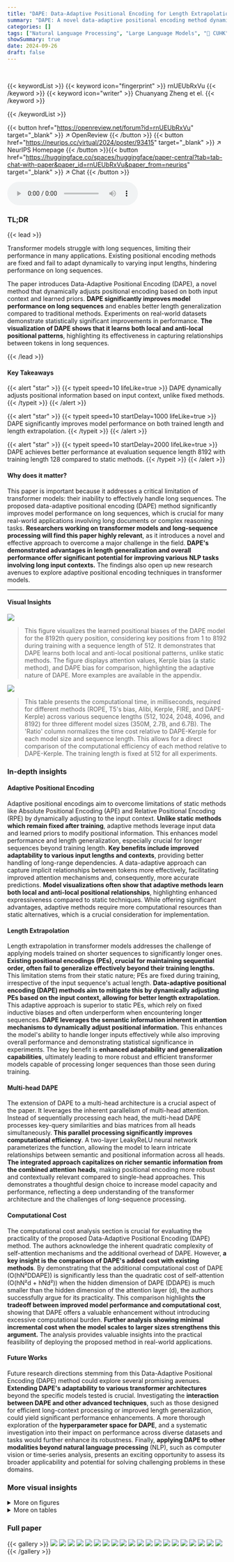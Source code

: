 ```yaml
---
title: "DAPE: Data-Adaptive Positional Encoding for Length Extrapolation"
summary: "DAPE: A novel data-adaptive positional encoding method dynamically adjusts positional information based on input context, improving transformer performance and length generalization."
categories: []
tags: ["Natural Language Processing", "Large Language Models", "🏢 CUHK",]
showSummary: true
date: 2024-09-26
draft: false
---
```


<br>

{{< keywordList >}}
{{< keyword icon="fingerprint" >}} rnUEUbRxVu {{< /keyword >}}
{{< keyword icon="writer" >}} Chuanyang Zheng et el. {{< /keyword >}}
 
{{< /keywordList >}}

{{< button href="https://openreview.net/forum?id=rnUEUbRxVu" target="_blank" >}}
↗ OpenReview
{{< /button >}}
{{< button href="https://neurips.cc/virtual/2024/poster/93415" target="_blank" >}}
↗ NeurIPS Homepage
{{< /button >}}{{< button href="https://huggingface.co/spaces/huggingface/paper-central?tab=tab-chat-with-paper&paper_id=rnUEUbRxVu&paper_from=neurips" target="_blank" >}}
↗ Chat
{{< /button >}}



<audio controls>
    <source src="https://ai-paper-reviewer.com/rnUEUbRxVu/podcast.wav" type="audio/wav">
    Your browser does not support the audio element.
</audio>


### TL;DR


{{< lead >}}

Transformer models struggle with long sequences, limiting their performance in many applications.  Existing positional encoding methods are fixed and fail to adapt dynamically to varying input lengths, hindering performance on long sequences. 

The paper introduces Data-Adaptive Positional Encoding (DAPE), a novel method that dynamically adjusts positional encoding based on both input context and learned priors. **DAPE significantly improves model performance on long sequences** and enables better length generalization compared to traditional methods. Experiments on real-world datasets demonstrate statistically significant improvements in performance. **The visualization of DAPE shows that it learns both local and anti-local positional patterns**, highlighting its effectiveness in capturing relationships between tokens in long sequences.

{{< /lead >}}


#### Key Takeaways

{{< alert "star" >}}
{{< typeit speed=10 lifeLike=true >}} DAPE dynamically adjusts positional information based on input context, unlike fixed methods. {{< /typeit >}}
{{< /alert >}}

{{< alert "star" >}}
{{< typeit speed=10 startDelay=1000 lifeLike=true >}} DAPE significantly improves model performance on both trained length and length extrapolation. {{< /typeit >}}
{{< /alert >}}

{{< alert "star" >}}
{{< typeit speed=10 startDelay=2000 lifeLike=true >}} DAPE achieves better performance at evaluation sequence length 8192 with training length 128 compared to static methods. {{< /typeit >}}
{{< /alert >}}

#### Why does it matter?
This paper is important because it addresses a critical limitation of transformer models: their inability to effectively handle long sequences. The proposed data-adaptive positional encoding (DAPE) method significantly improves model performance on long sequences, which is crucial for many real-world applications involving long documents or complex reasoning tasks.  **Researchers working on transformer models and long-sequence processing will find this paper highly relevant**, as it introduces a novel and effective approach to overcome a major challenge in the field.  **DAPE's demonstrated advantages in length generalization and overall performance offer significant potential for improving various NLP tasks involving long input contexts.** The findings also open up new research avenues to explore adaptive positional encoding techniques in transformer models.

------
#### Visual Insights



![](https://ai-paper-reviewer.com/rnUEUbRxVu/figures_1_1.jpg)

> This figure visualizes the learned positional biases of the DAPE model for the 8192th query position, considering key positions from 1 to 8192 during training with a sequence length of 512.  It demonstrates that DAPE learns both local and anti-local positional patterns, unlike static methods. The figure displays attention values, Kerple bias (a static method), and DAPE bias for comparison, highlighting the adaptive nature of DAPE.  More examples are available in the appendix.





![](https://ai-paper-reviewer.com/rnUEUbRxVu/tables_7_1.jpg)

> This table presents the computational time, in milliseconds, required for different methods (ROPE, T5's bias, Alibi, Kerple, FIRE, and DAPE-Kerple) across various sequence lengths (512, 1024, 2048, 4096, and 8192) for three different model sizes (350M, 2.7B, and 6.7B).  The 'Ratio' column normalizes the time cost relative to DAPE-Kerple for each model size and sequence length.  This allows for a direct comparison of the computational efficiency of each method relative to DAPE-Kerple. The training length is fixed at 512 for all experiments.





### In-depth insights


#### Adaptive Positional Encoding
Adaptive positional encodings aim to overcome limitations of static methods like Absolute Positional Encoding (APE) and Relative Positional Encoding (RPE) by dynamically adjusting to the input context. **Unlike static methods which remain fixed after training**, adaptive methods leverage input data and learned priors to modify positional information.  This enhances model performance and length generalization, especially crucial for longer sequences beyond training length.  **Key benefits include improved adaptability to various input lengths and contexts**, providing better handling of long-range dependencies.  A data-adaptive approach can capture implicit relationships between tokens more effectively, facilitating improved attention mechanisms and, consequently, more accurate predictions. **Model visualizations often show that adaptive methods learn both local and anti-local positional relationships**, highlighting enhanced expressiveness compared to static techniques. While offering significant advantages, adaptive methods require more computational resources than static alternatives, which is a crucial consideration for implementation.

#### Length Extrapolation
Length extrapolation in transformer models addresses the challenge of applying models trained on shorter sequences to significantly longer ones.  **Existing positional encodings (PEs), crucial for maintaining sequential order, often fail to generalize effectively beyond their training lengths.** This limitation stems from their static nature; PEs are fixed during training, irrespective of the input sequence's actual length.  **Data-adaptive positional encoding (DAPE) methods aim to mitigate this by dynamically adjusting PEs based on the input context, allowing for better length extrapolation.**  This adaptive approach is superior to static PEs, which rely on fixed inductive biases and often underperform when encountering longer sequences.  **DAPE leverages the semantic information inherent in attention mechanisms to dynamically adjust positional information.** This enhances the model's ability to handle longer inputs effectively while also improving overall performance and demonstrating statistical significance in experiments.  The key benefit is **enhanced adaptability and generalization capabilities**, ultimately leading to more robust and efficient transformer models capable of processing longer sequences than those seen during training.

#### Multi-head DAPE
The extension of DAPE to a multi-head architecture is a crucial aspect of the paper.  It leverages the inherent parallelism of multi-head attention. Instead of sequentially processing each head, the multi-head DAPE processes key-query similarities and bias matrices from all heads simultaneously. **This parallel processing significantly improves computational efficiency**.  A two-layer LeakyReLU neural network parameterizes the function, allowing the model to learn intricate relationships between semantic and positional information across all heads. **The integrated approach capitalizes on richer semantic information from the combined attention heads**, making positional encoding more robust and contextually relevant compared to single-head approaches.  This demonstrates a thoughtful design choice to increase model capacity and performance, reflecting a deep understanding of the transformer architecture and the challenges of long-sequence processing.

#### Computational Cost
The computational cost analysis section is crucial for evaluating the practicality of the proposed Data-Adaptive Positional Encoding (DAPE) method.  The authors acknowledge the inherent quadratic complexity of self-attention mechanisms and the additional overhead of DAPE. However, **a key insight is the comparison of DAPE's added cost with existing methods**. By demonstrating that the additional computational cost of DAPE (O(hN²DDAPE)) is significantly less than the quadratic cost of self-attention (O(hN²d + hNd²)) when the hidden dimension of DAPE (DDAPE) is much smaller than the hidden dimension of the attention layer (d), the authors successfully argue for its practicality.  This comparison highlights **the tradeoff between improved model performance and computational cost**, showing that DAPE offers a valuable enhancement without introducing excessive computational burden. **Further analysis showing minimal incremental cost when the model scales to larger sizes strengthens this argument.** The analysis provides valuable insights into the practical feasibility of deploying the proposed method in real-world applications.

#### Future Works
Future research directions stemming from this Data-Adaptive Positional Encoding (DAPE) method could explore several promising avenues.  **Extending DAPE's adaptability to various transformer architectures** beyond the specific models tested is crucial.  Investigating the **interaction between DAPE and other advanced techniques**, such as those designed for efficient long-context processing or improved length generalization, could yield significant performance enhancements.  A more thorough exploration of the **hyperparameter space for DAPE**, and a systematic investigation into their impact on performance across diverse datasets and tasks would further enhance its robustness.  Finally, **applying DAPE to other modalities beyond natural language processing** (NLP), such as computer vision or time-series analysis, presents an exciting opportunity to assess its broader applicability and potential for solving challenging problems in these domains.


### More visual insights

<details>
<summary>More on figures
</summary>


![](https://ai-paper-reviewer.com/rnUEUbRxVu/figures_5_1.jpg)

> This figure compares the performance of DAPE against several baselines (NoPE, ROPE, YaRN, Randomized ROPE, T5's bias, Alibi, Kerple, FIRE) across different training lengths (128 and 512) on two datasets (Arxiv and Books3).  The x-axis represents the validation sequence length, while the y-axis shows the validation perplexity.  The figure demonstrates that DAPE consistently outperforms the baselines, particularly at longer validation sequence lengths.


![](https://ai-paper-reviewer.com/rnUEUbRxVu/figures_5_2.jpg)

> This figure compares the performance of DAPE against various baselines (ROPE, YaRN, Randomized ROPE, T5's bias, Alibi, Kerple, FIRE) across different validation sequence lengths (128, 256, 512, 1024, 2048, 4096, 8192) for two datasets: Arxiv and Books3.  The training lengths used are 128 and 512. The results are shown as validation perplexity scores.  It visually demonstrates the consistent superior performance of DAPE, particularly DAPE-Kerple, especially in scenarios where the evaluation length exceeds the training length (extrapolation).


![](https://ai-paper-reviewer.com/rnUEUbRxVu/figures_6_1.jpg)

> This figure shows how the performance of the 350M model varies with different training lengths (128 and 512) on the Arxiv dataset, as the validation sequence length increases.  It compares the perplexity scores of various positional encoding methods. This visualization helps understand the impact of model size on the length generalization capability of different positional encoding methods.


![](https://ai-paper-reviewer.com/rnUEUbRxVu/figures_7_1.jpg)

> This figure compares the performance of different DAPE variants (Add_Residual, Concat, Concat_Residual) against the baseline (Kerple) method on two different training lengths (128 and 512).  It shows the validation perplexity for each method across varying sequence lengths (from 128 to 8192). The results highlight the performance differences between the DAPE variants, illustrating the impact of residual connections and concatenation strategies on the overall model performance.


![](https://ai-paper-reviewer.com/rnUEUbRxVu/figures_17_1.jpg)

> This figure shows the impact of the hidden dimension (D<sub>DAPE</sub>) in the data-adaptive positional encoding (DAPE) model on the Arxiv dataset.  Two training lengths (128 and 512) are shown. The perplexity, a measure of model performance, is plotted against different validation sequence lengths. Multiple lines representing different D<sub>DAPE</sub> values are compared to a baseline (Alibi) to show how the hidden dimension affects the model's ability to generalize to longer sequences.


![](https://ai-paper-reviewer.com/rnUEUbRxVu/figures_20_1.jpg)

> This figure visualizes the learned positional biases of the DAPE model for the 8192th query position.  It shows how DAPE (Data-Adaptive Positional Encoding) dynamically adjusts its positional bias based on the input context and learned priors.  The figure highlights that DAPE learns both local and anti-local positional patterns, unlike static methods.  Three components are shown for comparison: the attention values, Kerple bias, and the DAPE bias, demonstrating how DAPE modifies the Kerple bias to incorporate both semantic and positional information.


![](https://ai-paper-reviewer.com/rnUEUbRxVu/figures_21_1.jpg)

> This figure visualizes the learned positional biases of the Data-Adaptive Positional Encoding (DAPE) method for the 8192th query position.  The training length was 512. The visualization demonstrates that DAPE learns both local and anti-local positional patterns, unlike traditional static methods.  The figure illustrates the attention values, Kerple bias, and DAPE bias, showcasing how DAPE dynamically adjusts the positional encoding based on attention values and fixed priors.


![](https://ai-paper-reviewer.com/rnUEUbRxVu/figures_22_1.jpg)

> This figure visualizes the learned positional biases of the Data-Adaptive Positional Encoding (DAPE) method for a specific query position (8192th) with key positions ranging from 1 to 8192.  The training length was 512. The visualization shows that DAPE learns both local and anti-local positional patterns, indicating its ability to capture both short-range and long-range dependencies between tokens.  The figure highlights the difference between the attention values, the Kerple bias, and the DAPE bias, showing how DAPE adjusts positional information based on the context.  Additional examples are available in the appendix.


![](https://ai-paper-reviewer.com/rnUEUbRxVu/figures_23_1.jpg)

> This figure visualizes the learned positional biases of the Data-Adaptive Positional Encoding (DAPE) method for a specific query position (8192th) when the training sequence length is 512. It demonstrates that DAPE learns both local and anti-local positional patterns by showing the attention values, Kerple bias, and DAPE bias for different key positions. The figure highlights DAPE's ability to capture both short-range and long-range dependencies in the input sequence.


![](https://ai-paper-reviewer.com/rnUEUbRxVu/figures_24_1.jpg)

> This figure visualizes the learned positional biases of the Data-Adaptive Positional Encoding (DAPE) method. It shows the attention weights for the 8192nd query token against all key tokens (1-8192) when trained with a sequence length of 512.  The visualization demonstrates that DAPE learns both local and anti-local positional patterns, indicating its ability to capture both short-range and long-range dependencies.  Three components are shown: attention weights, Kerple bias, and DAPE bias. The DAPE bias is a function of both attention weights and the Kerple bias.


![](https://ai-paper-reviewer.com/rnUEUbRxVu/figures_25_1.jpg)

> This figure visualizes the learned positional biases of the Data-Adaptive Positional Encoding (DAPE) method for a specific query position (8192th) with key positions ranging from 1 to 8192 during training with a sequence length of 512.  The visualization reveals that DAPE learns both local and anti-local positional patterns, indicating its ability to capture both short-range and long-range dependencies in the input sequences. The three subplots show the attention values, Kerple bias, and DAPE bias, respectively, illustrating how DAPE modifies the positional bias based on the attention mechanism and learned priors.


![](https://ai-paper-reviewer.com/rnUEUbRxVu/figures_26_1.jpg)

> This figure visualizes the learned positional biases of the Data-Adaptive Positional Encoding (DAPE) method. It shows the attention weights for the 8192th query token against all key positions (1-8192) when the training sequence length was only 512.  The plot demonstrates DAPE's ability to capture both local and long-range dependencies in the input sequences, a key aspect of its adaptive nature.  Three components are shown: The attention values of the model, the Kerple bias (a type of relative positional encoding), and finally, the DAPE bias (the combination of the attention and Kerple bias after being processed by an MLP).  The visualization highlights the DAPE's ability to learn and adjust positional information based on the input context, in contrast to static positional encodings.


![](https://ai-paper-reviewer.com/rnUEUbRxVu/figures_27_1.jpg)

> This figure visualizes the learned positional biases of the DAPE model for a specific query position (8192th) with different key positions (1-8192). The training sequence length was 512.  The visualization shows that DAPE captures both local and long-range relationships between positions, unlike traditional static methods.  The three subplots show the attention values, Kerple bias, and DAPE bias, respectively, demonstrating how DAPE adjusts positional biases based on both learned priors and the current attention values. The equations used to train the model are included, and more examples are available in Appendix I.


![](https://ai-paper-reviewer.com/rnUEUbRxVu/figures_28_1.jpg)

> This figure visualizes the learned positional biases of the Data-Adaptive Positional Encoding (DAPE) method.  It shows how DAPE, when trained on sequences of length 512, learns positional biases for a query token at position 8192, considering key positions from 1 to 8192.  The key takeaway is that DAPE learns both local and anti-local positional patterns, unlike static positional encodings. The visualization uses three subplots: Attention values, Kerple bias, and DAPE bias. Each subplot shows the bias for each of the twelve attention heads of the model, displaying the learned interaction between the query and key positions. The appendix contains additional examples of these learned biases.


![](https://ai-paper-reviewer.com/rnUEUbRxVu/figures_29_1.jpg)

> This figure visualizes the learned positional biases of the Data-Adaptive Positional Encoding (DAPE) method.  It shows the attention biases for the 8192nd query token interacting with key tokens from positions 1 to 8192, while the model was trained with a sequence length of only 512. The visualization demonstrates that DAPE successfully learns both local and anti-local positional relationships, showcasing its adaptability to longer sequences than those seen during training.  The three panels show the attention values, the Kerple bias (a baseline positional encoding method), and the DAPE bias, respectively. The DAPE bias is generated by an MLP that takes as input both the attention values and the Kerple bias.  The appendix contains additional examples of learned positional biases.


![](https://ai-paper-reviewer.com/rnUEUbRxVu/figures_30_1.jpg)

> This figure visualizes the learned positional biases of the DAPE model.  It shows the attention weights between the 8192th query token and all other key tokens (1-8192) during training with a sequence length of 512.  The visualization demonstrates that DAPE learns both short-range (local) and long-range (anti-local) relationships between tokens, a key aspect of its adaptability. The three subplots represent the attention weights, Kerple bias, and the DAPE bias respectively. More detailed examples are provided in the appendix.


![](https://ai-paper-reviewer.com/rnUEUbRxVu/figures_31_1.jpg)

> This figure visualizes the learned positional biases of the Data-Adaptive Positional Encoding (DAPE) method for a specific query position (8192th) within a sequence.  The training length was 512, but the key positions range from 1 to 8192 to assess length extrapolation capabilities. The visualization shows that DAPE learns both local and anti-local positional relationships, which means it considers the relative positions of tokens both close to and far from the query token.  This is in contrast to traditional methods that mostly rely on local information. The figure also illustrates the attention values, Kerple bias, and DAPE bias.  Appendix I contains additional examples.


![](https://ai-paper-reviewer.com/rnUEUbRxVu/figures_32_1.jpg)

> This figure visualizes the learned positional biases of the Data-Adaptive Positional Encoding (DAPE) method for a specific query position (8192th) and its corresponding key positions (1 to 8192) during training with a sequence length of 512.  The visualization shows that DAPE learns both local and anti-local positional patterns, indicating its ability to capture both short-range and long-range dependencies.  The three panels illustrate the attention values, Kerple bias, and DAPE bias, respectively, highlighting how DAPE incorporates the Kerple bias to learn adaptive positional information. Additional examples are available in the appendix.


![](https://ai-paper-reviewer.com/rnUEUbRxVu/figures_33_1.jpg)

> This figure visualizes the learned positional biases of the DAPE model. It shows the attention weights between the 8192th query position and all key positions (1-8192) when the model is trained with a sequence length of 512. The visualization demonstrates that DAPE learns both local and anti-local positional patterns, which is different from traditional static positional encodings. The three panels display the attention values, Kerple bias, and DAPE bias respectively. This adaptive learning of positional biases allows DAPE to generalize better to longer sequences.


![](https://ai-paper-reviewer.com/rnUEUbRxVu/figures_34_1.jpg)

> This figure visualizes the learned positional biases of the DAPE model for the 8192th query position when the training length is 512. It demonstrates that DAPE learns both local and anti-local positional patterns by showing the attention values, Kerple bias, and DAPE bias for different head numbers. The model is trained using Equation 2 which includes attention, Kerple bias, and a function of both. More visualization examples are available in Appendix I.


</details>




<details>
<summary>More on tables
</summary>


![](https://ai-paper-reviewer.com/rnUEUbRxVu/tables_8_1.jpg)
> This table presents the results of experiments conducted on the CHE benchmark.  The models were trained on sequences of length 40 for 200,000 steps and then tested on sequences ranging from length 41 to 500.  The table shows the accuracy achieved by various models, including different positional encoding methods (learned sinusoidal, ROPE, Relative, ALiBi, Kerple, FIRE, and DAPE), on several tasks.  The random accuracy is 50% for most tasks, except for specific tasks noted in the caption.

![](https://ai-paper-reviewer.com/rnUEUbRxVu/tables_16_1.jpg)
> This table details the configurations used for the 125M and 350M transformer models in the experiments.  The configurations include training sequence length, batch size, number of iterations, dropout probability, attention dropout probability, number of attention heads, feature dimension, number of layers, optimizer, optimizer parameter betas, learning rate, and precision.  These parameters are crucial for reproducibility and understanding the experimental setup.

![](https://ai-paper-reviewer.com/rnUEUbRxVu/tables_17_1.jpg)
> This table presents examples of tasks from the Chomsky Hierarchy Evaluation Benchmark (CHE) used to evaluate the model's performance.  It categorizes tasks into levels based on their complexity according to the Chomsky Hierarchy (Regular, Context-Free, Context-Sensitive, and Recursively Enumerable).  Each task demonstrates a different type of language processing challenge, with examples provided for input and expected output.  Permutation-invariant tasks (marked with †††) are those where the order of input elements does not affect the outcome.

![](https://ai-paper-reviewer.com/rnUEUbRxVu/tables_18_1.jpg)
> This table presents the perplexity scores obtained using various methods (ROPE, T5's bias, Alibi, DAPE-Alibi, Kerple, DAPE-Kerple, FIRE, DAPE-FIRE) on the Arxiv dataset.  The training length was 512, and the results are averaged across three random seeds for various evaluation sequence lengths (512, 1024, 2048, 4096, and 8192). The standard deviation is also provided to indicate variability.

![](https://ai-paper-reviewer.com/rnUEUbRxVu/tables_18_2.jpg)
> This table presents a comparison of the performance of different positional encoding methods, specifically Transformer-XL, CoPE, and DAPE-Kerple, on the Books3 dataset.  The comparison is based on the performance at different sequence lengths (128, 256, 512, 1024, 2048, 4096, and 8192), all using a training sequence length of 128.  The values represent a performance metric (likely perplexity or a similar measure of model performance on the task).

![](https://ai-paper-reviewer.com/rnUEUbRxVu/tables_19_1.jpg)
> This table presents the perplexity results on the Books3 dataset for different sequence lengths (512, 1024, 2048, 4096, 8192) using three different methods. The baseline method uses the standard query-key multiplication with bias (QKT + B). The second method adds a function f(B) of the bias matrix to improve the model's performance. The third and improved method further incorporates a function f(QKT,B) of the query-key multiplication and bias to adapt positional encoding dynamically, enhancing performance further.

![](https://ai-paper-reviewer.com/rnUEUbRxVu/tables_19_2.jpg)
> This table compares the performance of different positional encoding methods (ROPE, RPE, Alibi, Kerple, and DAPE-Kerple) across various sequence lengths (512, 1024, 2048, and 4096) using a 2.7B parameter model.  The results demonstrate the performance of each method on longer sequences than those used during training, highlighting how well the positional encoding methods extrapolate to unseen sequence lengths.

![](https://ai-paper-reviewer.com/rnUEUbRxVu/tables_19_3.jpg)
> This table presents a comparison of the performance of various positional encoding methods (ROPE, RPE, Alibi, Kerple, and DAPE-Kerple) using different model sizes (6.7B parameters). The performance is evaluated based on perplexity scores across various sequence lengths (512, 1024, and 2048 tokens).  The results highlight the relative performance of each method for different model sizes and sequence lengths, demonstrating their scalability and effectiveness in handling longer contexts.

</details>




### Full paper

{{< gallery >}}
<img src="https://ai-paper-reviewer.com/rnUEUbRxVu/1.png" class="grid-w50 md:grid-w33 xl:grid-w25" />
<img src="https://ai-paper-reviewer.com/rnUEUbRxVu/2.png" class="grid-w50 md:grid-w33 xl:grid-w25" />
<img src="https://ai-paper-reviewer.com/rnUEUbRxVu/3.png" class="grid-w50 md:grid-w33 xl:grid-w25" />
<img src="https://ai-paper-reviewer.com/rnUEUbRxVu/4.png" class="grid-w50 md:grid-w33 xl:grid-w25" />
<img src="https://ai-paper-reviewer.com/rnUEUbRxVu/5.png" class="grid-w50 md:grid-w33 xl:grid-w25" />
<img src="https://ai-paper-reviewer.com/rnUEUbRxVu/6.png" class="grid-w50 md:grid-w33 xl:grid-w25" />
<img src="https://ai-paper-reviewer.com/rnUEUbRxVu/7.png" class="grid-w50 md:grid-w33 xl:grid-w25" />
<img src="https://ai-paper-reviewer.com/rnUEUbRxVu/8.png" class="grid-w50 md:grid-w33 xl:grid-w25" />
<img src="https://ai-paper-reviewer.com/rnUEUbRxVu/9.png" class="grid-w50 md:grid-w33 xl:grid-w25" />
<img src="https://ai-paper-reviewer.com/rnUEUbRxVu/10.png" class="grid-w50 md:grid-w33 xl:grid-w25" />
<img src="https://ai-paper-reviewer.com/rnUEUbRxVu/11.png" class="grid-w50 md:grid-w33 xl:grid-w25" />
<img src="https://ai-paper-reviewer.com/rnUEUbRxVu/12.png" class="grid-w50 md:grid-w33 xl:grid-w25" />
<img src="https://ai-paper-reviewer.com/rnUEUbRxVu/13.png" class="grid-w50 md:grid-w33 xl:grid-w25" />
<img src="https://ai-paper-reviewer.com/rnUEUbRxVu/14.png" class="grid-w50 md:grid-w33 xl:grid-w25" />
<img src="https://ai-paper-reviewer.com/rnUEUbRxVu/15.png" class="grid-w50 md:grid-w33 xl:grid-w25" />
<img src="https://ai-paper-reviewer.com/rnUEUbRxVu/16.png" class="grid-w50 md:grid-w33 xl:grid-w25" />
<img src="https://ai-paper-reviewer.com/rnUEUbRxVu/17.png" class="grid-w50 md:grid-w33 xl:grid-w25" />
<img src="https://ai-paper-reviewer.com/rnUEUbRxVu/18.png" class="grid-w50 md:grid-w33 xl:grid-w25" />
<img src="https://ai-paper-reviewer.com/rnUEUbRxVu/19.png" class="grid-w50 md:grid-w33 xl:grid-w25" />
<img src="https://ai-paper-reviewer.com/rnUEUbRxVu/20.png" class="grid-w50 md:grid-w33 xl:grid-w25" />
{{< /gallery >}}